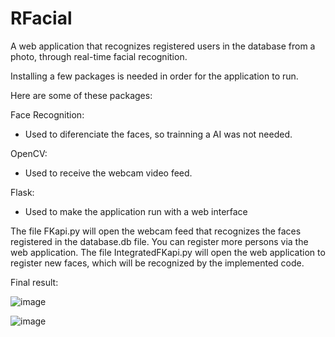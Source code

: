 # RFacial
A web application that recognizes registered users in the database from a photo, through real-time facial recognition.

Installing a few packages is needed in order for the application to run.

Here are some of these packages:

  Face Recognition:
  - Used to diferenciate the faces, so trainning a AI was not needed.

  OpenCV:
  - Used to receive the webcam video feed.

  Flask:
  - Used to make the application run with a web interface

The file FKapi.py will open the webcam feed that recognizes the faces registered in the database.db file. You can register more persons via the web application. The file IntegratedFKapi.py will open the web application to register new faces, which will be recognized by the implemented code.

Final result:

![image](https://github.com/gustavocrvlh/RFacial/assets/85922093/80778cfb-b3c2-40a2-9c91-63146f8da7b4)


![image](https://github.com/gustavocrvlh/RFacial/assets/85922093/4d77c039-0c81-4362-ae81-f1db11d80763)




